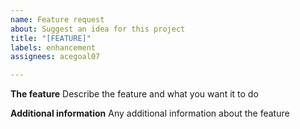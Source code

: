 ```yaml
---
name: Feature request
about: Suggest an idea for this project
title: "[FEATURE]"
labels: enhancement
assignees: acegoal07

---
```


**The feature**
Describe the feature and what you want it to do 

**Additional information**
Any additional information about the feature
